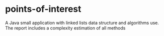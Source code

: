 # points-of-interest
A Java small application with linked lists data structure and algorithms use. The report includes a complexity estimation of all methods

